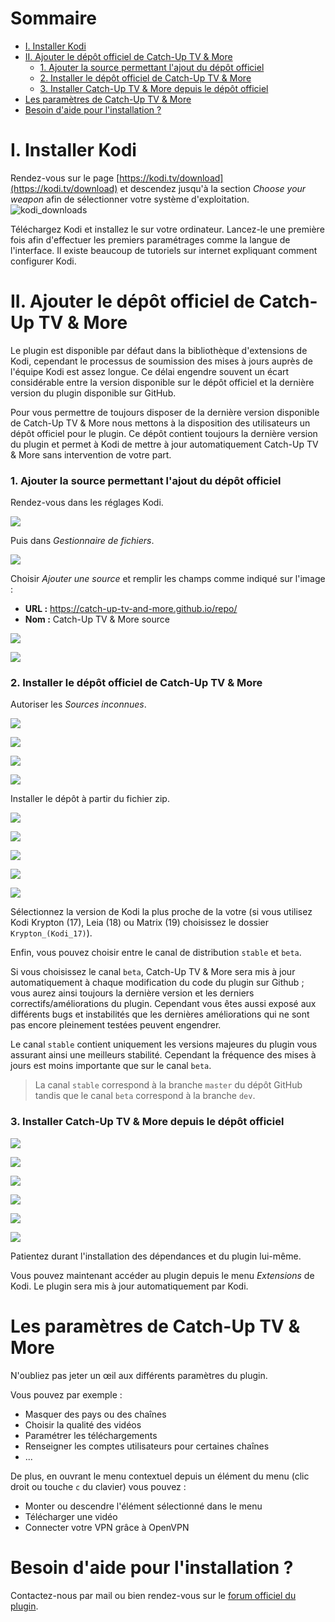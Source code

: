 # Sommaire

* [I. Installer Kodi](#i-installer-kodi)
* [II. Ajouter le dépôt officiel de Catch-Up TV & More](#ii-ajouter-le-dépôt-officiel-de-catch-up-tv--more)
    * [1. Ajouter la source permettant l'ajout du dépôt officiel](#1-ajouter-la-source-permettant-lajout-du-dépôt-officiel)
    * [2. Installer le dépôt officiel de Catch-Up TV & More](#2-installer-le-dépôt-officiel-de-catch-up-tv--more)
    * [3. Installer Catch-Up TV & More depuis le dépôt officiel](#3-installer-catch-up-tv--more-depuis-le-dépôt-officiel)
* [Les paramètres de Catch-Up TV & More](#les-paramètres-de-catch-up-tv--more)
* [Besoin d'aide pour l'installation ?](#besoin-daide-pour-linstallation-)


# I. Installer Kodi

Rendez-vous sur le page [https://kodi.tv/download](https://kodi.tv/download) et descendez jusqu'à la section *Choose your weapon* afin de sélectionner votre système d'exploitation.
![kodi_downloads](/img/installation/kodi_downloads.jpeg "Téléchargement Kodi")

Téléchargez Kodi et installez le sur votre ordinateur. Lancez-le une première fois afin d'effectuer les premiers paramétrages comme la langue de l'interface. Il existe beaucoup de tutoriels sur internet expliquant comment configurer Kodi.

# II. Ajouter le dépôt officiel de Catch-Up TV & More

Le plugin est disponible par défaut dans la bibliothèque d'extensions de Kodi, cependant le processus de soumission des mises à jours auprès de l'équipe Kodi est assez longue. Ce délai engendre souvent un écart considérable entre la version disponible sur le dépôt officiel et la dernière version du plugin disponible sur GitHub.

Pour vous permettre de toujours disposer de la dernière version disponible de Catch-Up TV & More nous mettons à la disposition des utilisateurs un dépôt officiel pour le plugin. Ce dépôt contient toujours la dernière version du plugin et permet à Kodi de mettre à jour automatiquement Catch-Up TV & More sans intervention de votre part.

### 1. Ajouter la source permettant l'ajout du dépôt officiel

Rendez-vous dans les réglages Kodi.

![](/img/installation/settings_fr.jpeg)

Puis dans *Gestionnaire de fichiers*.

![](/img/installation/files_manager_fr.jpeg)

Choisir *Ajouter une source* et remplir les champs comme indiqué sur l'image :

* **URL :** https://catch-up-tv-and-more.github.io/repo/
* **Nom :** Catch-Up TV & More source

![](/img/installation/3_fr.jpeg)

![](/img/installation/4_fr.jpeg)

### 2. Installer le dépôt officiel de Catch-Up TV & More

Autoriser les *Sources inconnues*.

![](/img/installation/settings_fr.jpeg)

![](/img/installation/settings_system_fr.jpeg)

![](/img/installation/extensions_fr.jpeg)

![](/img/installation/warning_sources_fr.jpeg)

Installer le dépôt à partir du fichier zip.

![](/img/installation/addons_fr.jpeg)

![](/img/installation/addons_2_fr.jpeg)

![](/img/installation/install_from_zip_fr.jpeg)

![](/img/installation/install_from_zip_2_fr.jpeg)

![](/img/installation/install_from_zip_3_fr.jpeg)

Sélectionnez la version de Kodi la plus proche de la votre (si vous utilisez Kodi Krypton (17), Leia (18) ou Matrix (19) choisissez le dossier `Krypton_(Kodi_17)`).

Enfin, vous pouvez choisir entre le canal de distribution `stable` et `beta`.

Si vous choisissez le canal `beta`, Catch-Up TV & More sera mis à jour automatiquement à chaque modification du code du plugin sur Github ; vous aurez ainsi toujours la dernière version et les derniers correctifs/améliorations du plugin. Cependant vous êtes aussi exposé aux différents bugs et instabilités que les dernières améliorations qui ne sont pas encore pleinement testées peuvent engendrer.

Le canal `stable` contient uniquement les versions majeures du plugin vous assurant ainsi une meilleurs stabilité. Cependant la fréquence des mises à jours est moins importante que sur le canal `beta`.

> La canal `stable` correspond à la branche `master` du dépôt GitHub tandis que le canal `beta` correspond à la branche `dev`.

### 3. Installer Catch-Up TV & More depuis le dépôt officiel

![](/img/installation/install_plugin_1.jpeg)

![](/img/installation/install_plugin_2.jpeg)

![](/img/installation/install_plugin_3.jpeg)

![](/img/installation/install_plugin_4.jpeg)

![](/img/installation/install_plugin_5.jpeg)

![](/img/installation/install_plugin_6.jpeg)

Patientez durant l'installation des dépendances et du plugin lui-même.

Vous pouvez maintenant accéder au plugin depuis le menu *Extensions* de Kodi. Le plugin sera mis à jour automatiquement par Kodi.

# Les paramètres de Catch-Up TV & More

N'oubliez pas jeter un œil aux différents paramètres du plugin.

Vous pouvez par exemple :

* Masquer des pays ou des chaînes
* Choisir la qualité des vidéos
* Paramétrer les téléchargements
* Renseigner les comptes utilisateurs pour certaines chaînes
* ...

De plus, en ouvrant le menu contextuel depuis un élément du menu (clic droit ou touche `c` du clavier) vous pouvez :

* Monter ou descendre l'élément sélectionné dans le menu
* Télécharger une vidéo
* Connecter votre VPN grâce à OpenVPN


# Besoin d'aide pour l'installation ?

Contactez-nous par mail ou bien rendez-vous sur le [forum officiel du plugin](https://forum.mpdb.tv/index.php/topic,35713.0.html).






